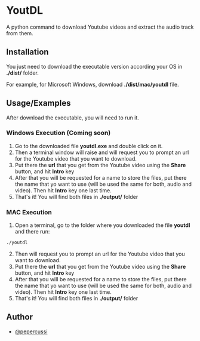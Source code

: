 
# YoutDL

A python command to download Youtube videos and extract the audio track from them.


## Installation

You just need to download the executable version according your OS in **./dist/** folder.

For example, for Microsoft Windows, download **./dist/mac/youtdl** file.

    
## Usage/Examples
After download the executable, you will need to run it.

### Windows Execution (Coming soon)

1. Go to the downloaded file **youtdl.exe** and double click on it.
2. Then a terminal window will raise and will request you to prompt an url for the Youtube video that you want to download.
3. Put there the **url** that you get from the Youtube video using the **Share** button, and hit **Intro** key
4. After that you will be requested for a name to store the files, put there the name that yo want to use (will be used the same for both, audio and video). Then hit **Intro** key one last time.
5. That's it! You will find both files in **./output/** folder

### MAC Execution

1. Open a terminal, go to the folder where you downloaded the file **youtdl** and there run:
```bash
./youtdl
```
2. Then will request you to prompt an url for the Youtube video that you want to download.
3. Put there the **url** that you get from the Youtube video using the **Share** button, and hit **Intro** key
4. After that you will be requested for a name to store the files, put there the name that yo want to use (will be used the same for both, audio and video). Then hit **Intro** key one last time.
5. That's it! You will find both files in **./output/** folder


## Author

- [@pepercussi](https://github.com/pepercussi)

